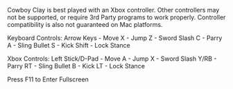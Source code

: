 Cowboy Clay is best played with an Xbox controller. Other controllers may not be supported, or require 3rd Party programs to work properly. Controller compatibility is also not guaranteed on Mac platforms.

Keyboard Controls:
Arrow Keys - Move
X - Jump
Z - Sword Slash
C - Parry
A - Sling Bullet
S - Kick
Shift - Lock Stance

Xbox Controls:
Left Stick/D-Pad - Move
A - Jump
X - Sword Slash
Y/RB - Parry
RT - Sling Bullet
B - Kick
LT - Lock Stance

Press F11 to Enter Fullscreen